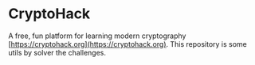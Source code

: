 # CryptoHack

A free, fun platform for learning modern cryptography [https://cryptohack.org](https://cryptohack.org). This repository is some utils by solver the challenges.
